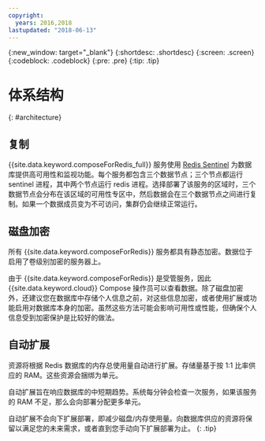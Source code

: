 ```yaml
---
copyright:
  years: 2016,2018
lastupdated: "2018-06-13"
---
```


{:new_window: target="_blank"}
{:shortdesc: .shortdesc}
{:screen: .screen}
{:codeblock: .codeblock}
{:pre: .pre}
{:tip: .tip}

# 体系结构 
{: #architecture}

## 复制

{{site.data.keyword.composeForRedis_full}} 服务使用 [Redis Sentinel](https://redis.io/topics/sentinel) 为数据库提供高可用性和监视功能。每个服务都包含三个数据节点；三个节点都运行 sentinel 进程，其中两个节点运行 redis 进程。选择部署了该服务的区域时，三个数据节点会分布在该区域的可用性专区中，然后数据会在三个数据节点之间进行复制。如果一个数据成员变为不可访问，集群仍会继续正常运行。

## 磁盘加密

所有 {{site.data.keyword.composeForRedis}} 服务都具有静态加密。数据位于启用了卷级别加密的服务器上。 

由于 {{site.data.keyword.composeForRedis}} 是受管服务，因此 {{site.data.keyword.cloud}} Compose 操作员可以查看数据。除了磁盘加密外，还建议您在数据库中存储个人信息之前，对这些信息加密，或者使用扩展或功能启用对数据库本身的加密。虽然这些方法可能会影响可用性或性能，但确保个人信息受到加密保护是比较好的做法。

## 自动扩展

资源将根据 Redis 数据库的内存总使用量自动进行扩展。存储量基于按 1:1 比率供应的 RAM。这些资源会捆绑为单元。

自动扩展旨在响应数据库的中短期趋势。系统每分钟会检查一次服务，如果该服务的 RAM 不足，那么会向部署分配更多单元。 

自动扩展不会向下扩展部署，即减少磁盘/内存使用量。向数据库供应的资源将保留以满足您的未来需求，或者直到您手动向下扩展部署为止。
{: .tip}
